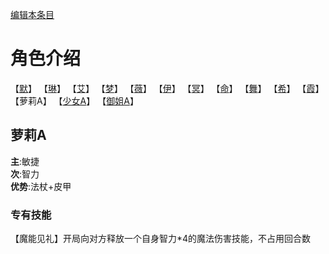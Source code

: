 [编辑本条目](https://github.com/GuguTown/Wiki/edit/main/char/index.md)
# 角色介绍
【[默](默.md)】   【[琳](琳.md)】   【[艾](艾.md)】   【[梦](梦.md)】   【[薇](薇.md)】   【[伊](伊.md)】
【[冥](冥.md)】   【[命](命.md)】   【[舞](舞.md)】   【[希](希.md)】   【[霞](霞.md)】   
【萝莉A】   【[少女A](少女A.md)】   【[御姐A](御姐A.md)】

## 萝莉A
**主**:敏捷   
**次**:智力   
**优势**:法杖+皮甲   
### 专有技能
【魔能见礼】开局向对方释放一个自身智力\*4的魔法伤害技能，不占用回合数 
